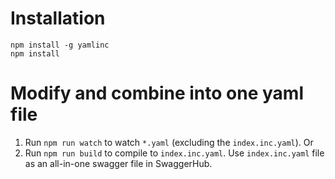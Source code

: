# Installation

```
npm install -g yamlinc
npm install
```

# Modify and combine into one yaml file
1. Run `npm run watch` to watch `*.yaml` (excluding the `index.inc.yaml`). Or
2. Run `npm run build` to compile to `index.inc.yaml`. Use `index.inc.yaml` file as an all-in-one swagger file in SwaggerHub.

